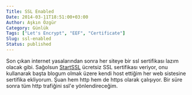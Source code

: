 ```yaml
---
Title: SSL Enabled
Date: 2014-03-11T18:51:00+03:00
Author: Aşkın Özgür
Category: Günlük
Tags: ["Let's Encrypt", "EEF", "Certificate"]
Slug: ssl-enabled
Status: published
---
```


Son çıkan internet yasalarından sonra her siteye bir ssl sertifikası lazım olacak gibi. Sağolsun [StartSSL](https://www.startssl.com/ "StartSSL") ücretsiz SSL sertifikası veriyor, onu kullanarak başta blogum olmak üzere kendi host ettiğim her web sistesine sertifika ekliyorum. Şuan hem http hem de https olarak çalışıyor. Bir süre sonra tüm http trafiğini ssl'e yönlendireceğim.
